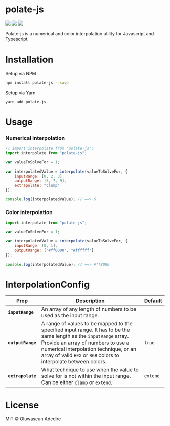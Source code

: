 # polate-js

![](https://img.shields.io/npm/v/polate-js.svg?style=flat)
![](https://img.shields.io/david/christiandrey/polate-js.svg?style=flat)
![](https://img.shields.io/bundlephobia/minzip/polate-js.svg?style=flat)

Polate-js is a numerical and color interpolation utility for Javascript and Typescript.

# Installation

Setup via NPM

```sh
npm install polate-js --save
```

Setup via Yarn

```sh
yarn add polate-js
```

# Usage

### Numerical interpolation

```js
// import interpolate from 'polate-js';
import interpolate from "polate-js";

var valueToSolveFor = 1;

var interpolatedValue = interpolate(valueToSolveFor, {
	inputRange: [0, 2, 3],
	outputRange: [5, 7, 9],
	extrapolate: "clamp"
});

console.log(interpolatedValue); // ==> 6
```

### Color interpolation

```js
import interpolate from "polate-js";

var valueToSolveFor = 1;

var interpolatedValue = interpolate(valueToSolveFor, {
	inputRange: [0, 1],
	outputRange: ["#ff0000", "#ffffff"]
});

console.log(interpolatedValue); // ==> #ff8080
```

# InterpolationConfig

| Prop              | Description                                                                                                                                                                                                                                                            | Default  |
| ----------------- | ---------------------------------------------------------------------------------------------------------------------------------------------------------------------------------------------------------------------------------------------------------------------- | -------- |
| **`inputRange`**  | An array of any length of numbers to be used as the input range.                                                                                                                                                                                                       |          |
| **`outputRange`** | A range of values to be mapped to the specified input range. It has to be the same length as the `inputRange` array. Provide an array of numbers to use a numerical interpolation technique, or an array of valid `HEX` or `RGB` colors to interpolate between colors. | `true`   |
| **`extrapolate`** | What technique to use when the value to solve for is not within the input range. Can be either `clamp` or `extend`.                                                                                                                                                    | `extend` |

# License

MIT © Oluwaseun Adedire
